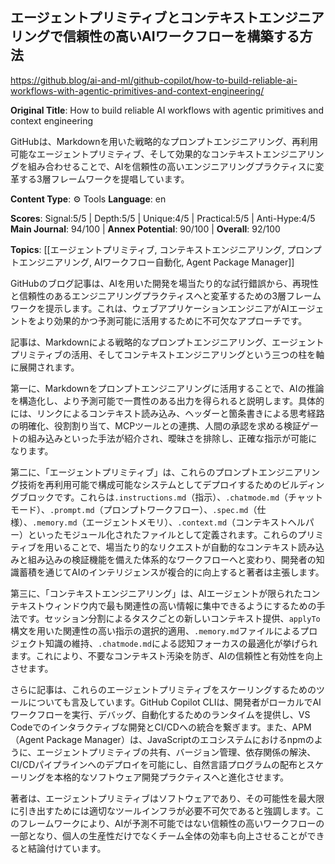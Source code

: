 ## エージェントプリミティブとコンテキストエンジニアリングで信頼性の高いAIワークフローを構築する方法

https://github.blog/ai-and-ml/github-copilot/how-to-build-reliable-ai-workflows-with-agentic-primitives-and-context-engineering/

**Original Title**: How to build reliable AI workflows with agentic primitives and context engineering

GitHubは、Markdownを用いた戦略的なプロンプトエンジニアリング、再利用可能なエージェントプリミティブ、そして効果的なコンテキストエンジニアリングを組み合わせることで、AIを信頼性の高いエンジニアリングプラクティスに変革する3層フレームワークを提唱しています。

**Content Type**: ⚙️ Tools
**Language**: en

**Scores**: Signal:5/5 | Depth:5/5 | Unique:4/5 | Practical:5/5 | Anti-Hype:4/5
**Main Journal**: 94/100 | **Annex Potential**: 90/100 | **Overall**: 92/100

**Topics**: [[エージェントプリミティブ, コンテキストエンジニアリング, プロンプトエンジニアリング, AIワークフロー自動化, Agent Package Manager]]

GitHubのブログ記事は、AIを用いた開発を場当たり的な試行錯誤から、再現性と信頼性のあるエンジニアリングプラクティスへと変革するための3層フレームワークを提示します。これは、ウェブアプリケーションエンジニアがAIエージェントをより効果的かつ予測可能に活用するために不可欠なアプローチです。

記事は、Markdownによる戦略的なプロンプトエンジニアリング、エージェントプリミティブの活用、そしてコンテキストエンジニアリングという三つの柱を軸に展開されます。

第一に、Markdownをプロンプトエンジニアリングに活用することで、AIの推論を構造化し、より予測可能で一貫性のある出力を得られると説明します。具体的には、リンクによるコンテキスト読み込み、ヘッダーと箇条書きによる思考経路の明確化、役割割り当て、MCPツールとの連携、人間の承認を求める検証ゲートの組み込みといった手法が紹介され、曖昧さを排除し、正確な指示が可能になります。

第二に、「エージェントプリミティブ」は、これらのプロンプトエンジニアリング技術を再利用可能で構成可能なシステムとしてデプロイするためのビルディングブロックです。これらは`.instructions.md`（指示）、`.chatmode.md`（チャットモード）、`.prompt.md`（プロンプトワークフロー）、`.spec.md`（仕様）、`.memory.md`（エージェントメモリ）、`.context.md`（コンテキストヘルパー）といったモジュール化されたファイルとして定義されます。これらのプリミティブを用いることで、場当たり的なリクエストが自動的なコンテキスト読み込みと組み込みの検証機能を備えた体系的なワークフローへと変わり、開発者の知識蓄積を通じてAIのインテリジェンスが複合的に向上すると著者は主張します。

第三に、「コンテキストエンジニアリング」は、AIエージェントが限られたコンテキストウィンドウ内で最も関連性の高い情報に集中できるようにするための手法です。セッション分割によるタスクごとの新しいコンテキスト提供、`applyTo`構文を用いた関連性の高い指示の選択的適用、`.memory.md`ファイルによるプロジェクト知識の維持、`.chatmode.md`による認知フォーカスの最適化が挙げられます。これにより、不要なコンテキスト汚染を防ぎ、AIの信頼性と有効性を向上させます。

さらに記事は、これらのエージェントプリミティブをスケーリングするためのツールについても言及しています。GitHub Copilot CLIは、開発者がローカルでAIワークフローを実行、デバッグ、自動化するためのランタイムを提供し、VS Codeでのインタラクティブな開発とCI/CDへの統合を繋ぎます。また、APM（Agent Package Manager）は、JavaScriptのエコシステムにおけるnpmのように、エージェントプリミティブの共有、バージョン管理、依存関係の解決、CI/CDパイプラインへのデプロイを可能にし、自然言語プログラムの配布とスケーリングを本格的なソフトウェア開発プラクティスへと進化させます。

著者は、エージェントプリミティブはソフトウェアであり、その可能性を最大限に引き出すためには適切なツールインフラが必要不可欠であると強調します。このフレームワークにより、AIが予測不可能ではない信頼性の高いワークフローの一部となり、個人の生産性だけでなくチーム全体の効率も向上させることができると結論付けています。